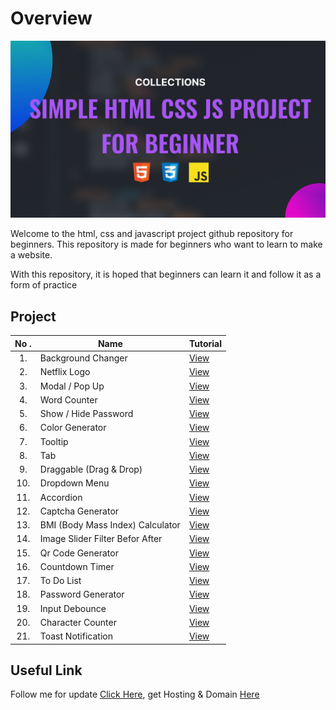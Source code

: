 # Overview

![Html Css & Javascript](./README%20BANNER.png)

Welcome to the html, css and javascript project github repository for beginners. This repository is made for beginners who want to learn to make a website.

With this repository, it is hoped that beginners can learn it and follow it as a form of practice

## Project

| No . | Name                             | Tutorial                             |
| :--: | -------------------------------- | ------------------------------------ |
|  1.  | Background Changer               | [View](https://youtu.be/T5eeH54gww4) |
|  2.  | Netflix Logo                     | [View](https://youtu.be/iFO43pSbRFU) |
|  3.  | Modal / Pop Up                   | [View](https://youtu.be/cvGrl-jTloo) |
|  4.  | Word Counter                     | [View](https://youtu.be/av0eU0hudWY) |
|  5.  | Show / Hide Password             | [View](https://youtu.be/tnE2TfEOyL4) |
|  6.  | Color Generator                  | [View](https://youtu.be/u7f2TvS0oxk) |
|  7.  | Tooltip                          | [View](https://youtu.be/StRu9VsGDIY) |
|  8.  | Tab                              | [View](https://youtu.be/O6Kw5o0WPCE) |
|  9.  | Draggable (Drag & Drop)          | [View](https://youtu.be/aSbCan10IUo) |
| 10.  | Dropdown Menu                    | [View](https://youtu.be/kBC4SM62vEg) |
| 11.  | Accordion                        | [View](https://youtu.be/dWt-J8Qt160) |
| 12.  | Captcha Generator                | [View](https://youtu.be/BPW83fGfXko) |
| 13.  | BMI (Body Mass Index) Calculator | [View](https://youtu.be/K3Ze-gyiM7g) |
| 14.  | Image Slider Filter Befor After  | [View](https://youtu.be/u8R_Vt5zd1E) |
| 15.  | Qr Code Generator                | [View](https://youtu.be/n_e2jGkFhYA) |
| 16.  | Countdown Timer                  | [View](https://youtu.be/BSophSks4MM) |
| 17.  | To Do List                       | [View](https://youtu.be/q3r4oRfK2uc) |
| 18.  | Password Generator               | [View](https://youtu.be/pj4Viy576VU) |
| 19.  | Input Debounce                   | [View](https://youtu.be/ewe9yimsnqg) |
| 20.  | Character Counter                | [View](https://youtu.be/Q1BmkRMe5WE) |
| 21.  | Toast Notification               | [View](https://youtu.be/IWy2RKJM6EE) |

## Useful Link

Follow me for update [Click Here](https://mylink-krisdev.vercel.app), get Hosting & Domain [Here](https://www.host-tracking.id/SHLm)
